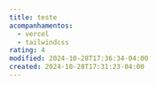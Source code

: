 ```yaml
---
title: teste
acompanhamentos:
  - vercel
  - tailwindcss
rating: 4
modified: 2024-10-28T17:36:34-04:00
created: 2024-10-28T17:31:23-04:00
---
```


